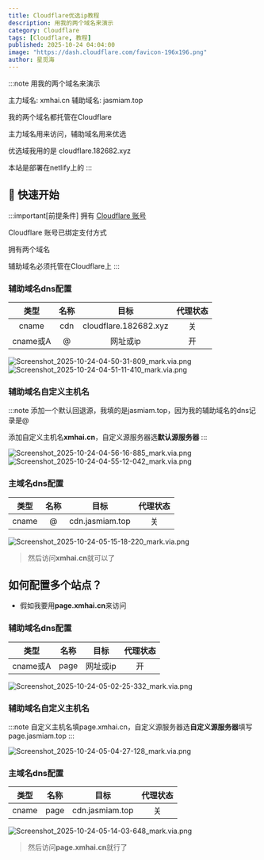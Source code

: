 ```yaml
---
title: Cloudflare优选ip教程
description: 用我的两个域名来演示
category: Cloudflare
tags: [Cloudflare, 教程]
published: 2025-10-24 04:04:00
image: "https://dash.cloudflare.com/favicon-196x196.png"
author: 星觅海
---
```

:::note
用我的两个域名来演示

主力域名: xmhai.cn  辅助域名: jasmiam.top

我的两个域名都托管在Cloudflare

主力域名用来访问，辅助域名用来优选

优选域我用的是 cloudflare.182682.xyz

本站是部署在netlify上的
:::

## 🚀 快速开始

:::important[前提条件]
拥有 [Cloudflare 账号](https://dash.cloudflare.com/)

Cloudflare 账号已绑定支付方式

拥有两个域名

辅助域名必须托管在Cloudflare上
:::

### 辅助域名dns配置
| 类型 | 名称 | 目标 | 代理状态 |
| :--: | :--: | :--: | :--: |
| cname | cdn | cloudflare.182682.xyz | 关 |
| cname或A | @ | 网址或ip | 开 |

![Screenshot_2025-10-24-04-50-31-809_mark.via.png](https://img.jasmiam.top/v2/iaBzi9V.png)
![Screenshot_2025-10-24-04-51-11-410_mark.via.png](https://img.jasmiam.top/v2/EVNlWSs.png)

### 辅助域名自定义主机名
:::note
添加一个默认回退源，我填的是jasmiam.top，因为我的辅助域名的dns记录是@

添加自定义主机名**xmhai.cn**，自定义源服务器选**默认源服务器**
:::

![Screenshot_2025-10-24-04-56-16-885_mark.via.png](https://img.jasmiam.top/v2/l5MfHvx.png)
![Screenshot_2025-10-24-04-55-12-042_mark.via.png](https://img.jasmiam.top/v2/xgyeaYu.png)

### 主域名dns配置
| 类型 | 名称 | 目标 | 代理状态 |
| :--: | :--: | :--: | :--: |
| cname | @ | cdn.jasmiam.top | 关 |

![Screenshot_2025-10-24-05-15-18-220_mark.via.png](https://img.jasmiam.top/v2/e8cQr9R.png)

> 然后访问**xmhai.cn**就可以了

## 如何配置多个站点？
- 假如我要用**page.xmhai.cn**来访问

### 辅助域名dns配置

| 类型 | 名称 | 目标 | 代理状态 |
| :--: | :--: | :--: | :--: |
| cname或A | page | 网址或ip | 开 |

![Screenshot_2025-10-24-05-02-25-332_mark.via.png](https://img.jasmiam.top/v2/lbQQsz0.png)

### 辅助域名自定义主机名

:::note
自定义主机名填page.xmhai.cn，自定义源服务器选**自定义源服务器**填写page.jasmiam.top
:::

![Screenshot_2025-10-24-05-04-27-128_mark.via.png](https://img.jasmiam.top/v2/yJhkvUy.png)

### 主域名dns配置

| 类型 | 名称 | 目标 | 代理状态 |
| :--: | :--: | :--: | :--: |
| cname | page | cdn.jasmiam.top | 关 |

![Screenshot_2025-10-24-05-14-03-648_mark.via.png](https://img.jasmiam.top/v2/TuMnQiY.png)

> 然后访问**page.xmhai.cn**就行了